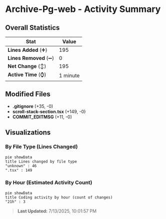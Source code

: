 # Archive-Pg-web - Activity Summary 

## Overall Statistics

| Stat                   | Value                                                             |
| ---------------------- | ----------------------------------------------------------------- |
| **Lines Added** (➕)   | 195                                          |
| **Lines Removed** (➖) | 0                                        |
| **Net Change** (↕)    | 195                |
| **Active Time** (⌚)   | 1 minute |


## Modified Files
- **.gitignore** (+35, -0)
- **scroll-stack-section.tsx** (+149, -0)
- **COMMIT_EDITMSG** (+11, -0)

## Visualizations

### By File Type (Lines Changed)

```mermaid
pie showData
title Lines changed by file type
"unknown" : 46
".tsx" : 149
```

### By Hour (Estimated Activity Count)

```mermaid
pie showData
title Coding activity by hour (count of changes)
"21h" : 3
```


> **Last Updated:** 7/13/2025, 10:01:57 PM